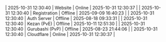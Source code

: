 | 2025-10-31 12:30:40 | Website | Online | 2025-10-31 12:30:37 |
| 2025-10-31 12:30:40 | Registration | Offline | 2025-09-09 16:40:23 |
| 2025-10-31 12:30:40 | Auth Server | Offline | 2025-08-18 09:33:31 |
| 2025-10-31 12:30:40 | Kezan (PvE) | Offline | 2025-10-11 12:51:30 |
| 2025-10-31 12:30:40 | Gurubashi (PvP) | Offline | 2025-08-23 21:44:06 |
| 2025-10-31 12:30:40 | Cloudflare | Online | 2025-10-31 12:30:37 |
